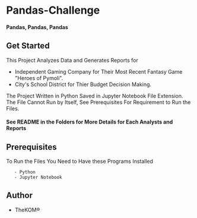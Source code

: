 # Pandas-Challenge
#### Pandas, Pandas, Pandas

## Get Started
This Project Analyzes Data and Generates Reports for

  - Independent Gaming Company for Their Most Recent Fantasy Game "Heroes of Pymoli".
  - City's School District for Thier Budget Decision Making.
  
 The Project Written in Python Saved in Jupyter Notebook File Extension. The File Cannot Run by Itself, See Prerequisites For Requirement to Run the Files.
 #### See README in the Folders for More Details for Each Analysts and Reports
 
 
 ## Prerequisites
 To Run the Files You Need to Have these Programs Installed
 ```
    - Python
    - Jupyter Notebook
 ```
 
 ## Author
  - TheKOM®
